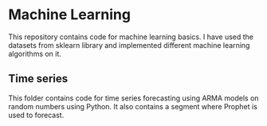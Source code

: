 # Machine Learning
This repository contains code for machine learning basics. I have used the datasets from sklearn library and implemented different machine learning algorithms on it. 

## Time series
This folder contains code for time series forecasting using ARMA models on random numbers using Python. It also contains a segment where Prophet is used to forecast.
